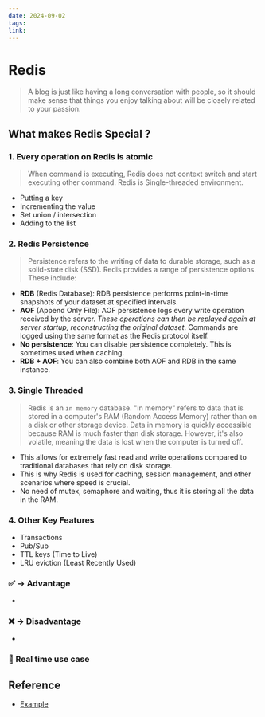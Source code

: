 ```yaml
---
date: 2024-09-02
tags: 
link:
---
```


# Redis

> A blog is just like having a long conversation with people, so it should make sense that things you enjoy talking about will be closely related to your passion.

## What makes Redis Special ?
### 1. Every operation on Redis is atomic

>When command is executing, Redis does not context switch and start executing other command. Redis is Single-threaded environment.

- Putting a key
- Incrementing the value
- Set union / intersection
- Adding to the list
### 2. Redis Persistence

>Persistence refers to the writing of data to durable storage, such as a solid-state disk (SSD). Redis provides a range of persistence options. These include:

- **RDB** (Redis Database): RDB persistence performs point-in-time snapshots of your dataset at specified intervals.
- **AOF** (Append Only File): AOF persistence logs every write operation received by the server. *These operations can then be replayed again at server startup, reconstructing the original dataset*. Commands are logged using the same format as the Redis protocol itself.
- **No persistence**: You can disable persistence completely. This is sometimes used when caching.
- **RDB + AOF**: You can also combine both AOF and RDB in the same instance.

### 3. Single Threaded

> Redis is an `in memory` database. "In memory" refers to data that is stored in a computer's RAM (Random Access Memory) rather than on a disk or other storage device. Data in memory is quickly accessible because RAM is much faster than disk storage. However, it's also volatile, meaning the data is lost when the computer is turned off.

- This allows for extremely fast read and write operations compared to traditional databases that rely on disk storage.
- This is why Redis is used for caching, session management, and other scenarios where speed is crucial.
- No need of mutex, semaphore and waiting, thus it is storing all the data in the RAM.
### 4. Other Key Features
- Transactions
- Pub/Sub
- TTL keys (Time to Live)
- LRU eviction (Least Recently Used)

### ✅ -> Advantage

- 
### ❌ -> Disadvantage

- 
### 📃 Real time use case
## Reference
* [Example](https://example.com)
